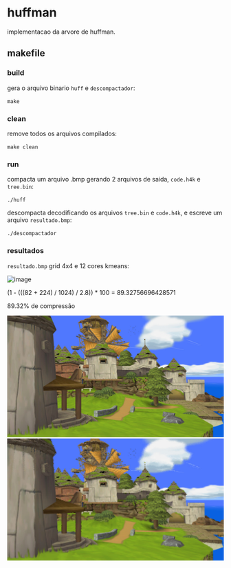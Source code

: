 # huffman
implementacao da arvore de huffman.

## makefile

### build
gera o arquivo binario `huff` e `descompactador`:
```shell
make
```

### clean
remove todos os arquivos compilados:
```shell
make clean
```

### run
compacta um arquivo .bmp gerando 2 arquivos de saida, `code.h4k` e `tree.bin`:
```shell
./huff
```
descompacta decodificando os arquivos `tree.bin` e `code.h4k`, e escreve um arquivo `resultado.bmp`:
```shell
./descompactador
```


### resultados

`resultado.bmp` grid 4x4 e 12 cores kmeans:


![image](https://github.com/user-attachments/assets/3977b154-d580-442d-8847-dcef59ff0088)

(1 - (((82 + 224) / 1024) / 2.8)) * 100 = 89.32756696428571

89.32% de compressão

![image](https://raw.githubusercontent.com/Fabiokleis/huffman/refs/heads/main/wind_waker.bmp)
![image](https://raw.githubusercontent.com/Fabiokleis/huffman/refs/heads/main/resultado.bmp)
